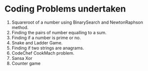 Coding Problems undertaken
==========================

1. Squareroot of a number using BinarySearch and NewtonRaphson method.
2. Finding the pairs of number equalling to a sum.
3. Finding if a number is prime or no.
4. Snake and Ladder Game.
5. Finding if two strings are anagrams.
6. CodeChef CookMach problem.
7. Sansa Xor
8. Counter game
